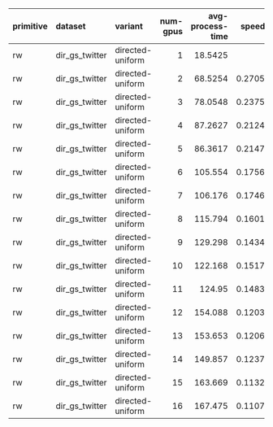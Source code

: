 | primitive   | dataset        | variant          |   num-gpus |   avg-process-time |   speedup |
|:------------|:---------------|:-----------------|-----------:|-------------------:|----------:|
| rw          | dir_gs_twitter | directed-uniform |          1 |            18.5425 |  1        |
| rw          | dir_gs_twitter | directed-uniform |          2 |            68.5254 |  0.270593 |
| rw          | dir_gs_twitter | directed-uniform |          3 |            78.0548 |  0.237558 |
| rw          | dir_gs_twitter | directed-uniform |          4 |            87.2627 |  0.212491 |
| rw          | dir_gs_twitter | directed-uniform |          5 |            86.3617 |  0.214708 |
| rw          | dir_gs_twitter | directed-uniform |          6 |           105.554  |  0.175669 |
| rw          | dir_gs_twitter | directed-uniform |          7 |           106.176  |  0.174639 |
| rw          | dir_gs_twitter | directed-uniform |          8 |           115.794  |  0.160134 |
| rw          | dir_gs_twitter | directed-uniform |          9 |           129.298  |  0.143409 |
| rw          | dir_gs_twitter | directed-uniform |         10 |           122.168  |  0.151778 |
| rw          | dir_gs_twitter | directed-uniform |         11 |           124.95   |  0.148399 |
| rw          | dir_gs_twitter | directed-uniform |         12 |           154.088  |  0.120337 |
| rw          | dir_gs_twitter | directed-uniform |         13 |           153.653  |  0.120678 |
| rw          | dir_gs_twitter | directed-uniform |         14 |           149.857  |  0.123734 |
| rw          | dir_gs_twitter | directed-uniform |         15 |           163.669  |  0.113293 |
| rw          | dir_gs_twitter | directed-uniform |         16 |           167.475  |  0.110718 |